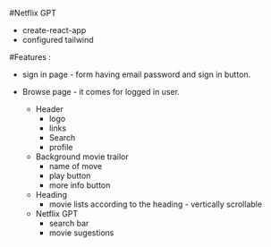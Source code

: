 #Netflix GPT
  - create-react-app
  - configured tailwind
  
#Features :
- sign in page - form having email password and sign in button.

- Browse page - it comes for logged in user.
   - Header
     - logo
     - links
     - Search 
     - profile 
   - Background movie trailor 
     - name of move
     - play button
     - more info button 
   - Heading
     - movie lists according to the heading - vertically scrollable
   - Netflix GPT 
     - search bar 
     - movie sugestions